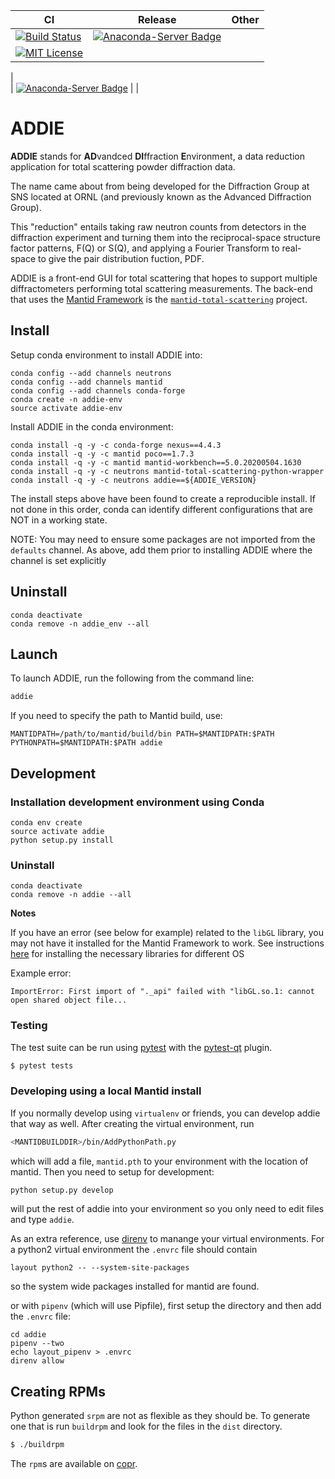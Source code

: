 | CI     | Release | Other |
|--------|---------|-------|
| [![Build Status](https://img.shields.io/endpoint.svg?url=https%3A%2F%2Factions-badge.atrox.dev%2Fneutrons%2Faddie%2Fbadge&style=plastic)](https://actions-badge.atrox.dev/neutrons/addie/goto)  | [![Anaconda-Server Badge](https://anaconda.org/neutrons/addie/badges/version.svg)](https://anaconda.org/neutrons/addie) 
| [![MIT License](https://img.shields.io/badge/license-MIT-blue.svg)](http://opensource.org/licenses/MIT) |
|  
| [![Anaconda-Server Badge](https://anaconda.org/neutrons/addie/badges/platforms.svg)](https://anaconda.org/neutrons/addie) 
| 
|

# ADDIE

**ADDIE** stands for **AD**vandced **DI**ffraction **E**nvironment,
a data reduction application for total scattering powder diffraction data.

The name came about from being developed for the Diffraction Group
at SNS located at ORNL (and previously known as the Advanced Diffraction Group).

This "reduction" entails taking raw neutron counts from detectors
in the diffraction experiment and turning them into the
reciprocal-space structure factor patterns, F(Q) or S(Q),
and applying a Fourier Transform to real-space to give
the pair distribution fuction, PDF.

ADDIE is a front-end GUI for total scattering that hopes to support
multiple diffractometers performing total scattering measurements.
The back-end that uses the
[Mantid Framework](https://docs.mantidproject.org/nightly/)
is the [`mantid-total-scattering`](https://github.com/neutrons/mantid_total_scattering)
project.

## Install

Setup conda environment to install ADDIE into:
```
conda config --add channels neutrons
conda config --add channels mantid
conda config --add channels conda-forge
conda create -n addie-env
source activate addie-env
```

Install ADDIE in the conda environment:
```
conda install -q -y -c conda-forge nexus==4.4.3
conda install -q -y -c mantid poco==1.7.3
conda install -q -y -c mantid mantid-workbench==5.0.20200504.1630
conda install -q -y -c neutrons mantid-total-scattering-python-wrapper
conda install -q -y -c neutrons addie==${ADDIE_VERSION}
```

The install steps above have been found to create a reproducible install.
If not done in this order, conda can identify different configurations that are NOT in a working state.

NOTE: You may need to ensure some packages are not imported from the `defaults` channel. 
As above, add them prior to installing ADDIE where the channel is set explicitly

## Uninstall

```
conda deactivate
conda remove -n addie_env --all
```

## Launch 

To launch ADDIE, run the following from the command line:

```bash
addie
```

If you need to specify the path to Mantid build, use:
```
MANTIDPATH=/path/to/mantid/build/bin PATH=$MANTIDPATH:$PATH PYTHONPATH=$MANTIDPATH:$PATH addie
```


## Development


### Installation development environment using Conda
```
conda env create
source activate addie
python setup.py install
```

### Uninstall

```
conda deactivate
conda remove -n addie --all
```

**Notes**

If you have an error (see below for example) related to the `libGL` library,
you may not have it installed for the Mantid Framework to work.
See instructions
[here](https://github.com/mantidproject/conda-recipes/#gl-and-glu-libs)
for installing the necessary libraries for different OS

Example error:

```
ImportError: First import of "._api" failed with "libGL.so.1: cannot open shared object file...
```

### Testing

The test suite can be run using [pytest](https://docs.pytest.org/en/latest/)
with the [pytest-qt](https://pytest-qt.readthedocs.io/en/latest/) plugin.
```bash
$ pytest tests
```

### Developing using a local Mantid install

If you normally develop using `virtualenv` or friends, you can develop
addie that way as well. After creating the virtual environment, run

```bash
<MANTIDBUILDDIR>/bin/AddPythonPath.py
```

which will add a file, `mantid.pth` to your environment with the
location of mantid. Then you need to setup for development: 

```bash
python setup.py develop
```

will put the rest of addie into your environment so you only need to
edit files and type `addie`.

As an extra reference, use [direnv](https://github.com/direnv/direnv)
to manange your virtual environments. For a python2 virtual
environment the `.envrc` file should contain
```
layout python2 -- --system-site-packages
```
so the system wide packages installed for mantid are found.

or with `pipenv` (which will use Pipfile),
first setup the directory and then add the `.envrc` file:
```
cd addie
pipenv --two
echo layout_pipenv > .envrc
direnv allow
```

## Creating RPMs

Python generated `srpm` are not as flexible as they should be. To
generate one that is run `buildrpm` and look for the files in the
`dist` directory.
```bash
$ ./buildrpm
```
 The `rpm`s are available on
[copr](https://copr.fedorainfracloud.org/coprs/peterfpeterson/addie/).



